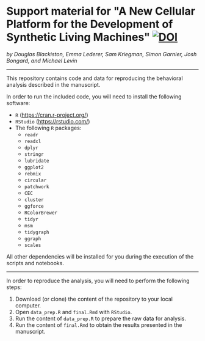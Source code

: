 # Support material for "A New Cellular Platform for the Development of Synthetic Living Machines" [![DOI](https://zenodo.org/badge/328650593.svg)](https://zenodo.org/badge/latestdoi/328650593)

*by Douglas Blackiston, Emma Lederer, Sam Kriegman, Simon Garnier, Josh Bongard, and Michael Levin*

---

This repository contains code and data for reproducing the behavioral analysis described in the manuscript. 

In order to run the included code, you will need to install the following software:
+ `R` (https://cran.r-project.org/)
+ `RStudio` (https://rstudio.com/)
+ The following `R` packages: 
  + `readr`
  + `readxl`
  + `dplyr`
  + `stringr`
  + `lubridate`
  + `ggplot2`
  + `rebmix`
  + `circular`
  + `patchwork`
  + `CEC`
  + `cluster`
  + `ggforce`
  + `RColorBrewer`
  + `tidyr`
  + `msm`
  + `tidygraph`
  + `ggraph`
  + `scales`
  
All other dependencies will be installed for you during the execution of the scripts and notebooks. 

---

In order to reproduce the analysis, you will need to perform the following steps:
1. Download (or clone) the content of the repository to your local computer. 
2. Open `data_prep.R` and `final.Rmd` with `RStudio`.
3. Run the content of `data_prep.R` to prepare the raw data for analysis. 
4. Run the content of `final.Rmd` to obtain the results presented in the manuscript. 

